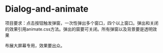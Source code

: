 # Dialog-and-animate
项目要求：点击按钮触发弹窗，一次性弹出多个窗口，四个以上窗口。弹出和关闭的效果引用animate.css方法。弹出的窗要可关闭。所有弹窗以及背景要是透明效果

布展大屏幕专用，效果要出众。
